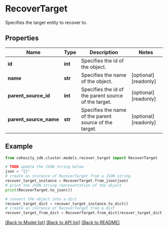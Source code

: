 # RecoverTarget

Specifies the target entity to recover to.

## Properties

Name | Type | Description | Notes
------------ | ------------- | ------------- | -------------
**id** | **int** | Specifies the id of the object. | 
**name** | **str** | Specifies the name of the object. | [optional] [readonly] 
**parent_source_id** | **int** | Specifies the id of the parent source of the target. | [optional] [readonly] 
**parent_source_name** | **str** | Specifies the name of the parent source of the target. | [optional] [readonly] 

## Example

```python
from cohesity_sdk.cluster.models.recover_target import RecoverTarget

# TODO update the JSON string below
json = "{}"
# create an instance of RecoverTarget from a JSON string
recover_target_instance = RecoverTarget.from_json(json)
# print the JSON string representation of the object
print(RecoverTarget.to_json())

# convert the object into a dict
recover_target_dict = recover_target_instance.to_dict()
# create an instance of RecoverTarget from a dict
recover_target_from_dict = RecoverTarget.from_dict(recover_target_dict)
```
[[Back to Model list]](../README.md#documentation-for-models) [[Back to API list]](../README.md#documentation-for-api-endpoints) [[Back to README]](../README.md)


